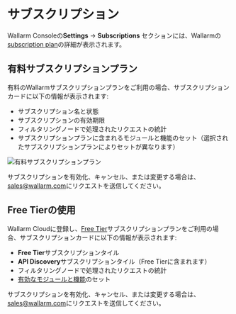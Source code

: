 # サブスクリプション

Wallarm Consoleの**Settings** → **Subscriptions** セクションには、Wallarmの[subscription plan](../../about-wallarm/subscription-plans.md)の詳細が表示されます。

## 有料サブスクリプションプラン

有料のWallarmサブスクリプションプランをご利用の場合、サブスクリプションカードに以下の情報が表示されます:

* サブスクリプション名と状態
* サブスクリプションの有効期限
* フィルタリングノードで処理されたリクエストの統計
* サブスクリプションプランに含まれるモジュールと機能のセット（選択されたサブスクリプションプランによりセットが異なります）

![有料サブスクリプションプラン](../../images/user-guides/settings/subscriptions/subscriptions.png)

サブスクリプションを有効化、キャンセル、または変更する場合は、[sales@wallarm.com](mailto:sales@wallarm.com)にリクエストを送信してください。

## Free Tierの使用

Wallarm Cloudに登録し、[Free Tier](../../about-wallarm/subscription-plans.md#free-tier)サブスクリプションプランをご利用の場合、サブスクリプションカードに以下の情報が表示されます:

* **Free Tier**サブスクリプションタイル
* **API Discovery**サブスクリプションタイル（Free Tierに含まれます）
* フィルタリングノードで処理されたリクエストの統計
* [有効なモジュールと機能](../../about-wallarm/subscription-plans.md#free-tier-us-cloud)のセット

サブスクリプションを有効化、キャンセル、または変更する場合は、[sales@wallarm.com](mailto:sales@wallarm.com)にリクエストを送信してください。